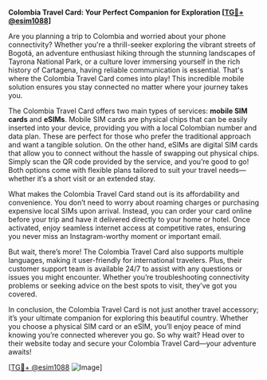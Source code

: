**Colombia Travel Card: Your Perfect Companion for Exploration [[TG💪+ @esim1088](https://t.me/s/esim1088)]**

Are you planning a trip to Colombia and worried about your phone connectivity? Whether you're a thrill-seeker exploring the vibrant streets of Bogotá, an adventure enthusiast hiking through the stunning landscapes of Tayrona National Park, or a culture lover immersing yourself in the rich history of Cartagena, having reliable communication is essential. That's where the Colombia Travel Card comes into play! This incredible mobile solution ensures you stay connected no matter where your journey takes you.

The Colombia Travel Card offers two main types of services: **mobile SIM cards** and **eSIMs**. Mobile SIM cards are physical chips that can be easily inserted into your device, providing you with a local Colombian number and data plan. These are perfect for those who prefer the traditional approach and want a tangible solution. On the other hand, eSIMs are digital SIM cards that allow you to connect without the hassle of swapping out physical chips. Simply scan the QR code provided by the service, and you’re good to go! Both options come with flexible plans tailored to suit your travel needs—whether it’s a short visit or an extended stay.

What makes the Colombia Travel Card stand out is its affordability and convenience. You don’t need to worry about roaming charges or purchasing expensive local SIMs upon arrival. Instead, you can order your card online before your trip and have it delivered directly to your home or hotel. Once activated, enjoy seamless internet access at competitive rates, ensuring you never miss an Instagram-worthy moment or important email.

But wait, there’s more! The Colombia Travel Card also supports multiple languages, making it user-friendly for international travelers. Plus, their customer support team is available 24/7 to assist with any questions or issues you might encounter. Whether you’re troubleshooting connectivity problems or seeking advice on the best spots to visit, they’ve got you covered.

In conclusion, the Colombia Travel Card is not just another travel accessory; it’s your ultimate companion for exploring this beautiful country. Whether you choose a physical SIM card or an eSIM, you’ll enjoy peace of mind knowing you’re connected wherever you go. So why wait? Head over to their website today and secure your Colombia Travel Card—your adventure awaits!

[[TG💪+ @esim1088](https://t.me/s/esim1088) ![Image](https://i.postimg.cc/Y0z9fWf4/image.png)]